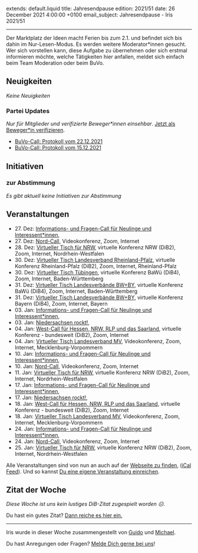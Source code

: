 
extends: default.liquid
title: Jahresendpause
edition: 2021/51
date: 26 December 2021 4:00:00 +0100
email_subject: Jahresendpause - Iris 2021/51

---
Der Marktplatz der Ideen macht Ferien bis zum 2.1. und befindet sich bis dahin im Nur-Lesen-Modus. Es werden weitere Moderator\*innen gesucht. Wer sich vorstellen kann, diese Aufgabe zu übernehmen oder sich erstmal informieren möchte, welche Tätigkeiten hier anfallen, meldet sich einfach beim Team Moderation oder beim BuVo.

## Neuigkeiten

_Keine Neuigkeiten_

### Partei Updates

_Nur für Mitglieder und verifizierte Beweger\*innen einsehbar_. [Jetzt als Beweger\*in verifizieren](https://dib.de/bewegerin-werden/).

 - [BuVo-Call: Protokoll vom 22.12.2021](https://marktplatz.dib.de/t/buvo-call-protokoll-vom-22-12-2021/39216)
 - [BuVo-Call: Protokoll vom 15.12.2021](https://marktplatz.dib.de/t/buvo-call-protokoll-vom-15-12-2021/39199)

## Initiativen

### zur Abstimmung
_Es gibt aktuell keine Initiativen zur Abstimmung_

## Veranstaltungen

 - 27.&nbsp;Dez: [Informations- und Fragen-Call für Neulinge und Interessent*innen](https://dib.de/veranstaltungen/informations-und-fragen-call-fuer-neulinge-und-interessentinnen-2021-12-27/), 
 - 27.&nbsp;Dez: [Nord-Call](https://dib.de/veranstaltungen/nord-call-2021-12-27/), Videokonferenz, Zoom, Internet
 - 28.&nbsp;Dez: [Virtueller Tisch für NRW](https://dib.de/veranstaltungen/virtueller-tisch-landesverbaende-bwby-2021-12-28/), virtuelle Konferenz NRW (DiB2), Zoom, Internet, Nordrhein-Westfalen
 - 30.&nbsp;Dez: [Virtueller Tisch Landesverband Rheinland-Pfalz](https://dib.de/veranstaltungen/virtueller-tisch-landesverband-rheinland-pfalz-2021-12-30/), virtuelle Konferenz Rheinland-Pfalz (DiB2), Zoom, Internet, Rheinland-Pfalz
 - 30.&nbsp;Dez: [Virtueller Tisch Tübingen](https://dib.de/veranstaltungen/virtueller-tisch-tuebingen-2021-12-30/), virtuelle Konferenz BaWü (DiB4), Zoom, Internet, Baden-Württemberg
 - 31.&nbsp;Dez: [Virtueller Tisch Landesverbände BW+BY](https://dib.de/veranstaltungen/virtueller-tisch-landesverbaende-bwby-3-2021-12-31/), virtuelle Konferenz BaWü (DiB4), Zoom, Internet, Baden-Württemberg
 - 31.&nbsp;Dez: [Virtueller Tisch Landesverbände BW+BY](https://dib.de/veranstaltungen/virtueller-tisch-landesverbaende-bwby-2-2021-12-31/), virtuelle Konferenz Bayern (DiB4), Zoom, Internet, Bayern
 - 03.&nbsp;Jan: [Informations- und Fragen-Call für Neulinge und Interessent*innen](https://dib.de/veranstaltungen/informations-und-fragen-call-fuer-neulinge-und-interessentinnen-2022-01-03/), 
 - 03.&nbsp;Jan: [Niedersachsen rockt!](https://dib.de/veranstaltungen/niedersachsen-call-2022-01-03/), 
 - 04.&nbsp;Jan: [West-Call für Hessen, NRW, RLP und das Saarland](https://dib.de/veranstaltungen/west-call-fuer-hessen-nrw-rlp-und-das-saarland-2022-01-04/), virtuelle Konferenz - bundesweit (DiB2), Zoom, Internet
 - 04.&nbsp;Jan: [Virtueller Tisch Landesverband MV](https://dib.de/veranstaltungen/mv-call-2022-01-04/), Videokonferenz, Zoom, Internet, Mecklenburg-Vorpommern
 - 10.&nbsp;Jan: [Informations- und Fragen-Call für Neulinge und Interessent*innen](https://dib.de/veranstaltungen/informations-und-fragen-call-fuer-neulinge-und-interessentinnen-2022-01-10/), 
 - 10.&nbsp;Jan: [Nord-Call](https://dib.de/veranstaltungen/nord-call-2022-01-10/), Videokonferenz, Zoom, Internet
 - 11.&nbsp;Jan: [Virtueller Tisch für NRW](https://dib.de/veranstaltungen/virtueller-tisch-landesverbaende-bwby-2022-01-11/), virtuelle Konferenz NRW (DiB2), Zoom, Internet, Nordrhein-Westfalen
 - 17.&nbsp;Jan: [Informations- und Fragen-Call für Neulinge und Interessent*innen](https://dib.de/veranstaltungen/informations-und-fragen-call-fuer-neulinge-und-interessentinnen-2022-01-17/), 
 - 17.&nbsp;Jan: [Niedersachsen rockt!](https://dib.de/veranstaltungen/niedersachsen-call-2022-01-17/), 
 - 18.&nbsp;Jan: [West-Call für Hessen, NRW, RLP und das Saarland](https://dib.de/veranstaltungen/west-call-fuer-hessen-nrw-rlp-und-das-saarland-2022-01-18/), virtuelle Konferenz - bundesweit (DiB2), Zoom, Internet
 - 18.&nbsp;Jan: [Virtueller Tisch Landesverband MV](https://dib.de/veranstaltungen/mv-call-2022-01-18/), Videokonferenz, Zoom, Internet, Mecklenburg-Vorpommern
 - 24.&nbsp;Jan: [Informations- und Fragen-Call für Neulinge und Interessent*innen](https://dib.de/veranstaltungen/informations-und-fragen-call-fuer-neulinge-und-interessentinnen-2022-01-24/), 
 - 24.&nbsp;Jan: [Nord-Call](https://dib.de/veranstaltungen/nord-call-2022-01-24/), Videokonferenz, Zoom, Internet
 - 25.&nbsp;Jan: [Virtueller Tisch für NRW](https://dib.de/veranstaltungen/virtueller-tisch-landesverbaende-bwby-2022-01-25/), virtuelle Konferenz NRW (DiB2), Zoom, Internet, Nordrhein-Westfalen


Alle Veranstaltungen sind von nun an auch auf der [Webseite zu finden](https://dib.de/veranstaltungen/), ([iCal Feed](https://dib.de/?ical=1)). Und so kannst [Du eine eigene Veranstaltung einreichen](https://marktplatz.dib.de/t/eine-veranstaltung-auf-der-webseite-einreichen/21379).


## Zitat der Woche
_Diese Woche ist uns kein lustiges DiB-Zitat zugespielt worden ☹._

Du hast ein gutes Zitat? [Dann reiche es hier ein.](https://marktplatz.dib.de/t/fortsetzung-lustige-dib-zitate/24431)


---

Iris wurde in dieser Woche zusammengestellt von [Guido](https://marktplatz.dib.de/u/Guido/) und [Michael](https://marktplatz.dib.de/u/MichaelVoss/).

Du hast Anregungen oder Fragen? [Melde Dich gerne bei uns](https://marktplatz.dib.de/t/neu-iris-die-woechtliche-zusammenfasssung-zum-sonntagsbrunch/10990)!

